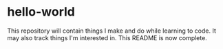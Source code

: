 # hello-world
This repository will contain things I make and do while learning to code. It may also track things I'm interested in.
This README is now complete.
